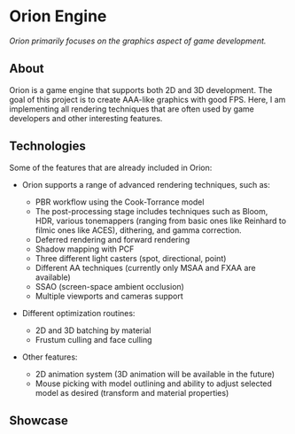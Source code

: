 # Orion Engine

*Orion primarily focuses on the graphics aspect of game development.*

## About

Orion is a game engine that supports both 2D and 3D development. 
The goal of this project is to create AAA-like graphics with good FPS. Here, I am implementing all rendering techniques that are often used by game developers and other interesting features.

## Technologies

Some of the features that are already included in Orion:

- Orion supports a range of advanced rendering techniques, such as:
  - PBR workflow using the Cook-Torrance model
  - The post-processing stage includes techniques such as Bloom, HDR, various tonemappers (ranging from basic ones like Reinhard to filmic ones like ACES), dithering, and gamma correction.
  - Deferred rendering and forward rendering
  - Shadow mapping with PCF
  - Three different light casters (spot, directional, point)
  - Different AA techniques (currently only MSAA and FXAA are available)
  - SSAO (screen-space ambient occlusion)
  - Multiple viewports and cameras support

- Different optimization routines:
  - 2D and 3D batching by material
  - Frustum culling and face culling

- Other features:
  - 2D animation system (3D animation will be available in the future)
  - Mouse picking with model outlining and ability to adjust selected model as desired (transform and material properties)
  
## Showcase

